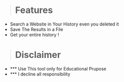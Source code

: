 > # Features


* Search a Website in Your History even you deleted it
* Save The Results in a File
* Get your entire history !

> # Disclaimer

* *** Use This tool only for Educational Prupose
* *** I decline all responsibility
